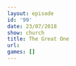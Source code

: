 ```yaml
---
layout: episode
id: '99'
date: 23/07/2018
show: church
title: The Great One
url: 
games: []
---
```

